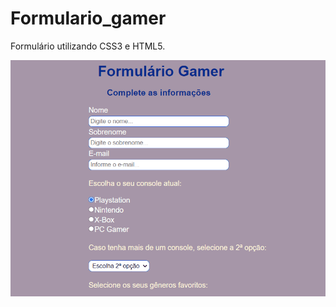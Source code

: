 # Formulario_gamer
Formulário utilizando CSS3 e HTML5.

![Visualizacao.gif](https://github.com/thomasestanislau/Formulario_gamer/blob/main/Visualizacao.gif)
